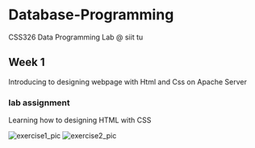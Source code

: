 # Database-Programming
CSS326 Data Programming Lab @ siit tu

## Week 1
Introducing to designing webpage with Html and Css on Apache Server

### lab assignment
Learning how to designing HTML with CSS

![exercise1_pic](https://user-images.githubusercontent.com/69500548/185732828-996673e9-d6e3-4099-b661-81b30645db62.png)
![exercise2_pic](https://user-images.githubusercontent.com/69500548/185732831-1d8dcbd4-631d-4913-aa28-051c76e1a4f0.png)
